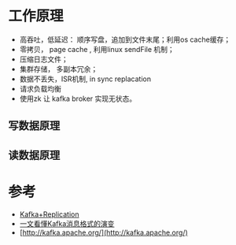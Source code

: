 # 工作原理

- 高吞吐，低延迟： 顺序写盘，追加到文件末尾；利用os cache缓存；
- 零拷贝， page cache , 利用linux sendFile 机制；
- 压缩日志文件；
- 集群存储， 多副本冗余；
- 数据不丢失，ISR机制, in sync replacation
- 请求负载均衡  
- 使用zk 让 kafka broker 实现无状态。

## 写数据原理

## 读数据原理

# 参考
- [Kafka+Replication](https://cwiki.apache.org/confluence/display/KAFKA/Kafka+Replication)
- [一文看懂Kafka消息格式的演变](https://blog.csdn.net/u013256816/article/details/80300225)
- [http://kafka.apache.org/](http://kafka.apache.org/)